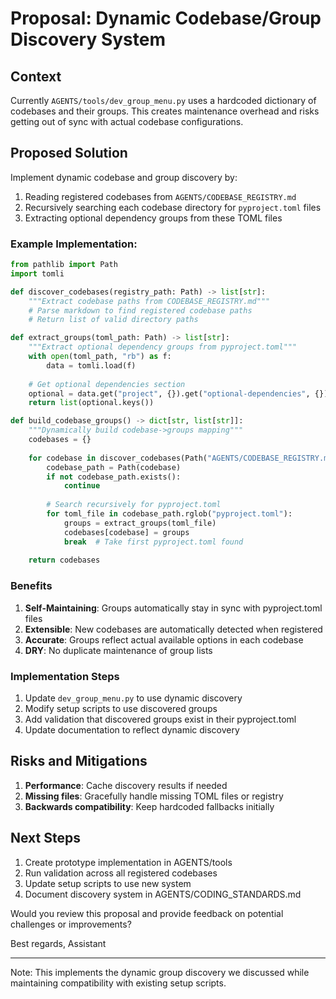 # Proposal: Dynamic Codebase/Group Discovery System

## Context
Currently `AGENTS/tools/dev_group_menu.py` uses a hardcoded dictionary of codebases and their groups. This creates maintenance overhead and risks getting out of sync with actual codebase configurations.

## Proposed Solution
Implement dynamic codebase and group discovery by:

1. Reading registered codebases from `AGENTS/CODEBASE_REGISTRY.md`
2. Recursively searching each codebase directory for `pyproject.toml` files
3. Extracting optional dependency groups from these TOML files

### Example Implementation:

```python
from pathlib import Path
import tomli

def discover_codebases(registry_path: Path) -> list[str]:
    """Extract codebase paths from CODEBASE_REGISTRY.md"""
    # Parse markdown to find registered codebase paths
    # Return list of valid directory paths

def extract_groups(toml_path: Path) -> list[str]:
    """Extract optional dependency groups from pyproject.toml"""
    with open(toml_path, "rb") as f:
        data = tomli.load(f)
    
    # Get optional dependencies section
    optional = data.get("project", {}).get("optional-dependencies", {})
    return list(optional.keys())

def build_codebase_groups() -> dict[str, list[str]]:
    """Dynamically build codebase->groups mapping"""
    codebases = {}
    
    for codebase in discover_codebases(Path("AGENTS/CODEBASE_REGISTRY.md")):
        codebase_path = Path(codebase)
        if not codebase_path.exists():
            continue
            
        # Search recursively for pyproject.toml
        for toml_file in codebase_path.rglob("pyproject.toml"):
            groups = extract_groups(toml_file)
            codebases[codebase] = groups
            break  # Take first pyproject.toml found
            
    return codebases
```

### Benefits

1. **Self-Maintaining**: Groups automatically stay in sync with pyproject.toml files
2. **Extensible**: New codebases are automatically detected when registered
3. **Accurate**: Groups reflect actual available options in each codebase
4. **DRY**: No duplicate maintenance of group lists

### Implementation Steps

1. Update `dev_group_menu.py` to use dynamic discovery
2. Modify setup scripts to use discovered groups
3. Add validation that discovered groups exist in their pyproject.toml
4. Update documentation to reflect dynamic discovery

## Risks and Mitigations

1. **Performance**: Cache discovery results if needed
2. **Missing files**: Gracefully handle missing TOML files or registry
3. **Backwards compatibility**: Keep hardcoded fallbacks initially

## Next Steps

1. Create prototype implementation in AGENTS/tools
2. Run validation across all registered codebases
3. Update setup scripts to use new system
4. Document discovery system in AGENTS/CODING_STANDARDS.md

Would you review this proposal and provide feedback on potential challenges or improvements?

Best regards,
Assistant

---
Note: This implements the dynamic group discovery we discussed while maintaining compatibility with existing setup scripts.